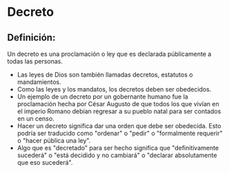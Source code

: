 # Decreto

## Definición: 

Un decreto es una proclamación o ley que es declarada públicamente a todas las personas.

* Las leyes de Dios son también llamadas decretos, estatutos o mandamientos.
* Como las leyes y los mandatos, los decretos deben ser obedecidos.
* Un ejemplo de un decreto por un gobernante humano fue la proclamación hecha por César Augusto de que todos los que vivían en el imperio Romano debían regresar a su pueblo natal para ser contados en un censo.
* Hacer un decreto significa dar una orden que debe ser obedecida. Esto podría ser traducido como "ordenar" o "pedir" o "formalmente requerir" o "hacer pública una ley".
* Algo que es "decretado" para ser hecho significa que "definitivamente sucederá" o "está decidido y no cambiará" o "declarar absolutamente que eso sucederá".

